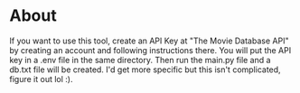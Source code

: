 # About
If you want to use this tool, create an API Key at "The Movie Database API" by creating an account and following instructions there. You will put the API key in a .env file in the same directory. Then run the main.py file and a db.txt file will be created. I'd get more specific but this isn't complicated, figure it out lol :).
